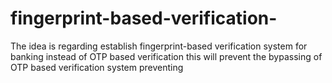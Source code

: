 # fingerprint-based-verification-

The idea is regarding establish fingerprint-based verification system for banking instead of OTP
based verification this will prevent the bypassing of OTP based verification system preventing 
